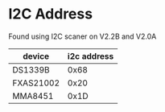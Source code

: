 # I2C Address

Found using I2C scaner on V2.2B and V2.0A

| device    | i2c address |
| --------- | ----------- |
| DS1339B   | 0x68        |
| FXAS21002 | 0x20        |
| MMA8451   | 0x1D        |

